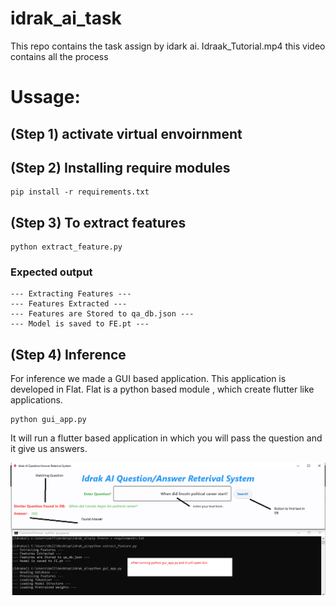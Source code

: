 # idrak_ai_task
This repo contains the task assign by idark ai.
Idraak_Tutorial.mp4 this video contains all the process
# Ussage:

## (Step 1) activate virtual envoirnment

## (Step 2) Installing require modules
```
pip install -r requirements.txt
```

## (Step 3) To extract features
```
python extract_feature.py
```
### Expected output
```
--- Extracting Features ---
--- Features Extracted ---
--- Features are Stored to qa_db.json ---
--- Model is saved to FE.pt ---

```

## (Step 4) Inference 
For inference we made a GUI based application. This application is developed in Flat. 
Flat is a python based module , which create flutter like applications.

```
python gui_app.py
```

It will run a flutter based application in which you will pass the question and it give us answers.

![Screenshot](screenshot.png)
